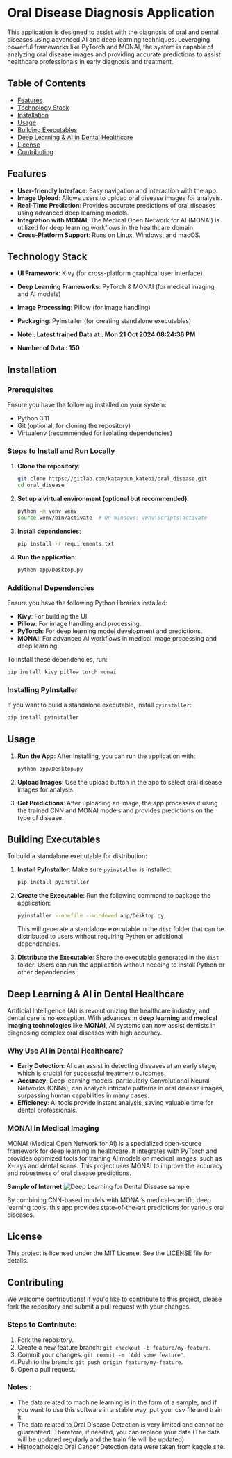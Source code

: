 # Oral Disease Diagnosis Application

This application is designed to assist with the diagnosis of oral and dental diseases using advanced AI and deep learning techniques. Leveraging powerful frameworks like PyTorch and MONAI, the system is capable of analyzing oral disease images and providing accurate predictions to assist healthcare professionals in early diagnosis and treatment.

## Table of Contents
- [Features](#features)
- [Technology Stack](#technology-stack)
- [Installation](#installation)
- [Usage](#usage)
- [Building Executables](#building-executables)
- [Deep Learning & AI in Dental Healthcare](#deep-learning--ai-in-dental-healthcare)
- [License](#license)
- [Contributing](#contributing)

## Features
- **User-friendly Interface**: Easy navigation and interaction with the app.
- **Image Upload**: Allows users to upload oral disease images for analysis.
- **Real-Time Prediction**: Provides accurate predictions of oral diseases using advanced deep learning models.
- **Integration with MONAI**: The Medical Open Network for AI (MONAI) is utilized for deep learning workflows in the healthcare domain.
- **Cross-Platform Support**: Runs on Linux, Windows, and macOS.

## Technology Stack
- **UI Framework**: Kivy (for cross-platform graphical user interface)
- **Deep Learning Frameworks**: PyTorch & MONAI (for medical imaging and AI models)
- **Image Processing**: Pillow (for image handling)
- **Packaging**: PyInstaller (for creating standalone executables)


- **Note : Latest trained Data at : Mon 21 Oct 2024 08:24:36 PM**
- **Number of Data : 150**

## Installation

### Prerequisites
Ensure you have the following installed on your system:
- Python 3.11
- Git (optional, for cloning the repository)
- Virtualenv (recommended for isolating dependencies)

### Steps to Install and Run Locally

1. **Clone the repository**:
   ```bash
   git clone https://gitlab.com/katayoun_katebi/oral_disease.git
   cd oral_disease
   ```

2. **Set up a virtual environment (optional but recommended)**:
   ```bash
   python -m venv venv
   source venv/bin/activate  # On Windows: venv\Scripts\activate
   ```

3. **Install dependencies**:
   ```bash
   pip install -r requirements.txt
   ```

4. **Run the application**:
   ```bash
   python app/Desktop.py
   ```

### Additional Dependencies

Ensure you have the following Python libraries installed:

- **Kivy**: For building the UI.
- **Pillow**: For image handling and processing.
- **PyTorch**: For deep learning model development and predictions.
- **MONAI**: For advanced AI workflows in medical image processing and deep learning.

To install these dependencies, run:

```bash
pip install kivy pillow torch monai
```

### Installing PyInstaller

If you want to build a standalone executable, install `pyinstaller`:

```bash
pip install pyinstaller
```

## Usage

1. **Run the App**:
   After installing, you can run the application with:
   ```bash
   python app/Desktop.py
   ```

2. **Upload Images**:
   Use the upload button in the app to select oral disease images for analysis.

3. **Get Predictions**:
   After uploading an image, the app processes it using the trained CNN and MONAI models and provides predictions on the type of disease.

## Building Executables

To build a standalone executable for distribution:

1. **Install PyInstaller**:
   Make sure `pyinstaller` is installed:
   ```bash
   pip install pyinstaller
   ```

2. **Create the Executable**:
   Run the following command to package the application:
   ```bash
   pyinstaller --onefile --windowed app/Desktop.py
   ```

   This will generate a standalone executable in the `dist` folder that can be distributed to users without requiring Python or additional dependencies.

3. **Distribute the Executable**:
   Share the executable generated in the `dist` folder. Users can run the application without needing to install Python or other dependencies.

## Deep Learning & AI in Dental Healthcare

Artificial Intelligence (AI) is revolutionizing the healthcare industry, and dental care is no exception. With advances in **deep learning** and **medical imaging technologies** like **MONAI**, AI systems can now assist dentists in diagnosing complex oral diseases with high accuracy.

### Why Use AI in Dental Healthcare?
- **Early Detection**: AI can assist in detecting diseases at an early stage, which is crucial for successful treatment outcomes.
- **Accuracy**: Deep learning models, particularly Convolutional Neural Networks (CNNs), can analyze intricate patterns in oral disease images, surpassing human capabilities in many cases.
- **Efficiency**: AI tools provide instant analysis, saving valuable time for dental professionals.
  
### MONAI in Medical Imaging
MONAI (Medical Open Network for AI) is a specialized open-source framework for deep learning in healthcare. It integrates with PyTorch and provides optimized tools for training AI models on medical images, such as X-rays and dental scans. This project uses MONAI to improve the accuracy and robustness of oral disease predictions.

**Sample of Internet**
![Deep Learning for Dental Disease sample](https://media.springernature.com/lw1200/springer-static/image/art%3A10.1007%2Fs13721-024-00459-0/MediaObjects/13721_2024_459_Fig3_HTML.png)  


By combining CNN-based models with MONAI’s medical-specific deep learning tools, this app provides state-of-the-art predictions for various oral diseases. 

## License
This project is licensed under the MIT License. See the [LICENSE](LICENSE) file for details.

## Contributing
We welcome contributions! If you'd like to contribute to this project, please fork the repository and submit a pull request with your changes.

### Steps to Contribute:
1. Fork the repository.
2. Create a new feature branch: `git checkout -b feature/my-feature`.
3. Commit your changes: `git commit -m 'Add some feature'`.
4. Push to the branch: `git push origin feature/my-feature`.
5. Open a pull request.


### Notes :

- The data related to machine learning is in the form of a sample, and if you want to use this software in a stable way, put your csv file and train it.
- The data related to Oral Disease Detection is very limited and cannot be guaranteed. Therefore, if needed, you can replace your data (The data will be updated regularly and the train file will be updated)
- Histopathologic Oral Cancer Detection data were taken from kaggle site.